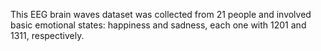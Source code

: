 This EEG brain waves dataset was collected from 21 people and involved basic emotional states: happiness and sadness, each one with 1201 and 1311, respectively.

